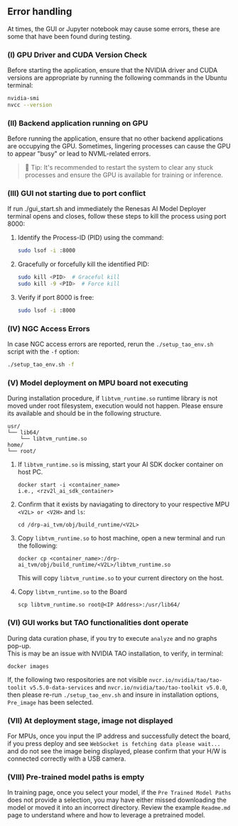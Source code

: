 ## Error handling 

At times, the GUI or Jupyter notebook may cause some errors, these are some that have been found during testing.

### (I) GPU Driver and CUDA Version Check

Before starting the application, ensure that the NVIDIA driver and CUDA versions are appropriate by running the following commands in the Ubuntu terminal:

``` sh
nvidia-smi
nvcc --version
```
###  (II) Backend application running on GPU 

Before running the application, ensure that no other backend applications are occupying the GPU. Sometimes, lingering processes can cause the GPU to appear "busy" or lead to NVML-related errors.

> 🔄 Tip: It's recommended to restart the system to clear any stuck processes and ensure the GPU is available for training or inference.


### (III) GUI not starting due to port conflict

If run ./gui_start.sh and immediately the Renesas AI Model Deployer terminal opens and closes, follow these steps to kill the process using port 8000:

1. Identify the Process-ID (PID) using the command:
    ``` sh
    sudo lsof -i :8000
    ```

2. Gracefully or forcefully kill the identified PID:
    ``` sh
    sudo kill <PID>  # Graceful kill
    sudo kill -9 <PID>  # Force kill
    ```
3. Verify if port 8000 is free:
    ``` sh
    sudo lsof -i :8000
    ```

### (IV) NGC Access Errors
In case NGC access errors are reported, rerun the `./setup_tao_env.sh` script with the `-f` option:    

```sh 
./setup_tao_env.sh -f
```

### (V) Model deployment on MPU board not executing

During installation procedure, if `libtvm_runtime.so` runtime library is not moved under root filesystem, execution would not happen. Please ensure its available and should be in the following structure. 
```
usr/
└── lib64/
    └── libtvm_runtime.so
home/
└── root/
```

1. If `libtvm_runtime.so` is missing, start your AI SDK docker container on host PC.

    ``` 
    docker start -i <container_name> 
    i.e., <rzv2l_ai_sdk_container> 
    ```
2. Confirm that it exists by naviagating to directory to your respective MPU `<V2L> or <V2H>` and `ls`:

    ```
    cd /drp-ai_tvm/obj/build_runtime/<V2L>
    ```
3. Copy `libtvm_runtime.so` to host machine, open a new terminal and run the following:

    ```
    docker cp <container_name>:/drp-ai_tvm/obj/build_runtime/<V2L>/libtvm_runtime.so 
    ```
    This will copy `libtvm_runtime.so` to your current directory on the host.

4. Copy `libtvm_runtime.so` to the Board
    ```
    scp libtvm_runtime.so root@<IP Address>:/usr/lib64/
    ```

### (VI) GUI works but TAO functionalities dont operate

During data curation phase, if you try to execute  `analyze` and no graphs pop-up.  
This is may be an issue with NVIDIA TAO installation, to verify, in terminal:
```
docker images
```
If, the following two respositories are not visible `nvcr.io/nvidia/tao/tao-toolit v5.5.0-data-services` and `nvcr.io/nvidia/tao/tao-toolkit v5.0.0`, then please re-run `./setup_tao_env.sh` and insure in installation options, `Pre_image` has been selected. 

### (VII) At deployment stage, image not displayed

For MPUs, once you input the IP address and successfully detect the board, if you press deploy and see `WebSocket is fetching data please wait...` and do not see the image being displayed, please confirm that your H/W is connected correctly with a USB camera. 


### (VIII) Pre-trained model paths is empty
In training page, once you select your model, if the `Pre Trained Model Paths` does not provide a selection, you may have either missed downloading the model or moved it into an incorrect directory. Review the example `Readme.md` page to understand where and how to leverage a pretrained model.